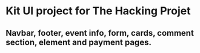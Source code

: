 # Kit UI project for The Hacking Projet #
## Navbar, footer, event info, form, cards, comment section, element and payment pages. ##